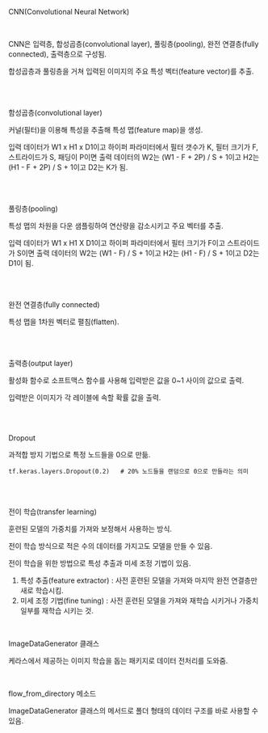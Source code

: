 CNN(Convolutional Neural Network)

<br>

CNN은 입력층, 합성곱층(convolutional layer), 풀링층(pooling), 완전 연결층(fully connected), 출력층으로 구성됨.

합성곱층과 풀링층을 거쳐 입력된 이미지의 주요 특성 벡터(feature vector)를 추출.

<br>

<br>

함성곱층(convolutional layer)

커널(필터)을 이용해 특성을 추출해 특성 맵(feature map)을 생성.

입력 데이터가 W1 x H1 x D1이고 하이퍼 파라미터에서 필터 갯수가 K, 필터 크기가 F, 스트라이드가 S, 패딩이 P이면 출력 데이터의 W2는 (W1 - F + 2P) / S + 1이고 H2는 (H1 - F + 2P) / S + 1이고 D2는 K가 됨.

<br>

<br>

풀링층(pooling)

특성 맵의 차원을 다운 샘플링하여 연산량을 감소시키고 주요 벡터를 추출.

입력 데이터가 W1 x H1 X D1이고 하이퍼 파라미터에서 필터 크기가 F이고 스트라이드가 S이면 출력 데이터의 W2는 (W1 - F) / S + 1이고 H2는 (H1 - F) / S + 1이고 D2는 D1이 됨.

<br>

<br>

완전 연결층(fully connected)

특성 맵을 1차원 벡터로 펼침(flatten).

<br>

<br>

출력층(output layer)

활성화 함수로 소프트맥스 함수를 사용해 입력받은 값을 0~1 사이의 값으로 출력.

입력받은 이미지가 각 레이블에 속할 확률 값을 출력.

<br>

<br>

Dropout

과적합 방지 기법으로 특정 노드들을 0으로 만듦.

```pyth
tf.keras.layers.Dropout(0.2)   # 20% 노드들을 랜덤으로 0으로 만들라는 의미
```

<br>

<br>

전이 학습(transfer learning)

훈련된 모델의 가중치를 가져와 보정해서 사용하는 방식.

전이 학습 방식으로 적은 수의 데이터를 가지고도 모델을 만들 수 있음.

전이 학습을 위한 방법으로 특성 추출과 미세 조정 기법이 있음.

1. 특성 추출(feature extractor) : 사전 훈련된 모델을 가져와 마지막 완전 연결층만 새로 학습시킴.
2. 미세 조정 기법(fine tuning) : 사전 훈련된 모델을 가져와 재학습 시키거나 가중치 일부를 재학습 시키는 것.



<br>

ImageDataGenerator 클래스

케라스에서 제공하는 이미지 학습을 돕는 패키지로 데이터 전처리를 도와줌.

<br>

flow_from_directory 메소드

ImageDataGenerator 클래스의 메서드로 폴더 형태의 데이터 구조를 바로 사용할 수 있음.